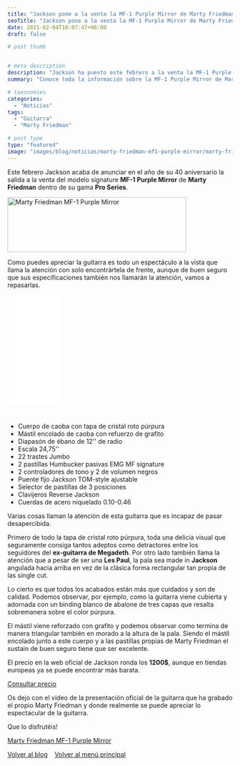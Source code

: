 ```yaml
---
title: "Jackson pone a la venta la MF-1 Purple Mirror de Marty Friedman"
seoTitle: "Jackson pone a la venta la MF-1 Purple Mirror de Marty Friedman"
date: 2021-02-04T10:07:47+06:00
draft: false

# post thumb


# meta description
description: "Jackson ha puesto este febrero a la venta la MF-1 Purple Mirror de Marty Friedman. Te contamos todos los detalles"
summary: "Conoce toda la información sobre la MF-1 Purple Mirror de Marty Friedman que acaba de ponerse a la venta."

# taxonomies
categories:
  - "Noticias"
tags:
  - "Guitarra"
  - "Marty Friedman"

# post type
type: "featured"
image: "images/blog/noticias/marty-friedman-mf1-purple-mirror/marty-friedman-mf1-purple-mirror-section.jpg"
---
```


Este febrero Jackson acaba de anunciar en el año de su 40 aniversario la salida a la venta del modelo signature **MF-1 Purple Mirror**
de **Marty Friedman** dentro de su gama **Pro Series**.

<div>
	<img src="/images/blog/noticias/marty-friedman-mf1-purple-mirror/marty-friedman-mf1-purple-mirror.png" alt="Marty Friedman MF-1 Purple Mirror" width="400" height="123"/>
</div>

Como puedes apreciar la guitarra es todo un espectáculo a la vista que llama la atención con solo encontrártela de frente, aunque de buen seguro que sus especificaciones también nos llamarán la atención, vamos a repasarlas.

<iframe loading="lazy" title="marty friedman exotic metal" style="width:120px;height:240px;" marginwidth="0" marginheight="0" scrolling="no" frameborder="0" src="//rcm-eu.amazon-adsystem.com/e/cm?lt1=_blank&bc1=000000&IS2=1&bg1=FFFFFF&fc1=000000&lc1=0000FF&t=guitar0de-21&language=es_ES&o=30&p=8&l=as4&m=amazon&f=ifr&ref=as_ss_li_til&asins=1540069176&linkId=3f9b76c055f667335449dabb7edbac61"></iframe>

&nbsp;

* Cuerpo de caoba con tapa de cristal roto púrpura
* Mástil encolado de caoba con refuerzo de grafito
* Diapasón de ébano de 12'' de radio
* Escala 24,75''
* 22 trastes Jumbo
* 2 pastillas Humbucker pasivas EMG MF signature
* 2 controladores de tono y 2 de volumen negros
* Puente fijo Jackson TOM-style ajustable
* Selector de pastillas de 3 posiciones
* Clavijeros Reverse Jackson
* Cuerdas de acero niquelado 0.10-0.46


Varias cosas llaman la atención de esta guitarra que es incapaz de pasar desapercibida.

Primero de todo la tapa de cristal roto púrpura, toda una delicia visual que seguramente consiga tantos adeptos como detractores entre
los seguidores del **ex-guitarra de Megadeth**.
Por otro lado también llama la atención que a pesar de ser una **Les Paul**, la pala sea made in **Jackson** angulada hacia arriba en vez de la
clásica forma rectangular tan propia de las single cut.

Lo cierto es que todos los acabados están más que cuidados y son de calidad. Podemos observar, por ejemplo, como la guitarra viene cubierta y adornada con un binding blanco de abalone de tres capas que resalta sobremanera sobre el color púrpura.

El mástil viene reforzado con grafito y podemos observar como termina de manera triangular también en morado a la altura de la pala. Siendo el mástil encolado junto a este cuerpo y a las pastillas propias de Marty Friedman el sustain de buen seguro tiene que
ser excelente. 

El precio en la web oficial de Jackson ronda los **1200$**, aunque en tiendas europeas ya se puede encontrar más barata.

<div>
	<a href="https://redir.love/thoprod/511883?partner_id=43743" class="btn btn-outline-primary" rel="nofollow noopener noreferrer" target="_blank">Consultar precio</a>	
</div>

Os dejo con el video de la presentación oficial de la guitarra que ha grabado el propio Marty Friedman y donde realmente se puede apreciar
lo espectacular de la guitarra.

Que lo disfrutéis!

<a href="https://youtu.be/mhl7OC1GEy0" class="lazy-youtube-embed">Marty Friedman MF-1 Purple Mirror</a>

<div>
	<a href="/blog" class="btn btn-outline-primary">Volver al blog</a> &nbsp;&nbsp;
	<a href="/" class="btn btn-outline-primary">Volver al menú principal</a>
</div>
